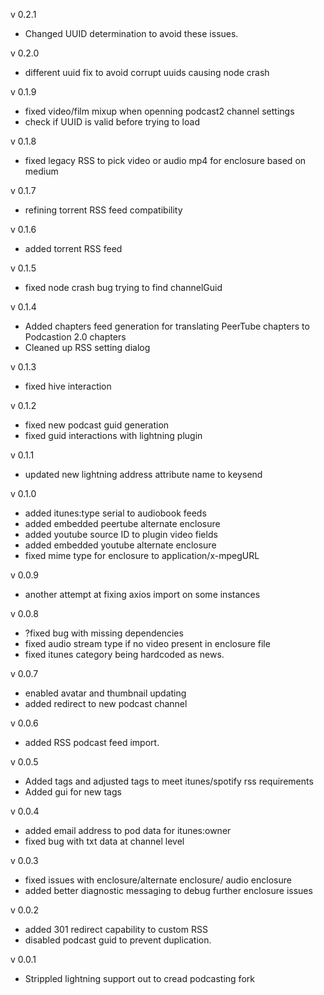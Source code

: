 v 0.2.1
- Changed UUID determination to avoid these issues.

v 0.2.0
- different uuid fix to avoid corrupt uuids causing node crash

v 0.1.9
- fixed video/film mixup when openning podcast2 channel settings
- check if UUID is valid before trying to load

v 0.1.8
- fixed legacy RSS to pick video or audio mp4 for enclosure based on medium

v 0.1.7 
- refining torrent RSS feed compatibility

v 0.1.6
- added torrent RSS feed

v 0.1.5
- fixed node crash bug trying to find channelGuid

v 0.1.4
- Added chapters feed generation for translating PeerTube chapters to Podcastion 2.0 chapters
- Cleaned up RSS setting dialog

v 0.1.3
- fixed hive interaction

v 0.1.2
- fixed new podcast guid generation
- fixed guid interactions with lightning plugin

v 0.1.1
- updated new lightning address attribute name to keysend

v 0.1.0
- added itunes:type serial to audiobook feeds
- added embedded peertube alternate enclosure
- added youtube source ID to plugin video fields
- added embedded youtube alternate enclosure
- fixed mime type for enclosure to application/x-mpegURL

v 0.0.9
- another attempt at fixing axios import on some instances

v 0.0.8
- ?fixed bug with missing dependencies
- fixed audio stream type if no video present in enclosure file
- fixed itunes category being hardcoded as news.

v 0.0.7
- enabled avatar and thumbnail updating
- added redirect to new podcast channel

v 0.0.6
- added RSS podcast feed import. 

v 0.0.5
- Added tags and adjusted tags to meet itunes/spotify rss requirements
- Added gui for new tags

v 0.0.4
- added email address to pod data for itunes:owner
- fixed bug with txt data at channel level

v 0.0.3
- fixed issues with enclosure/alternate enclosure/ audio enclosure
- added better diagnostic messaging to debug further enclosure issues

v 0.0.2
- added 301 redirect capability to custom RSS
- disabled podcast guid to prevent duplication.

v 0.0.1
- Strippled lightning support out to cread podcasting fork